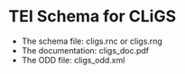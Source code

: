 TEI Schema for CLiGS
====================

* The schema file: cligs.rnc or cligs.rng
* The documentation: cligs_doc.pdf
* The ODD file: cligs_odd.xml
